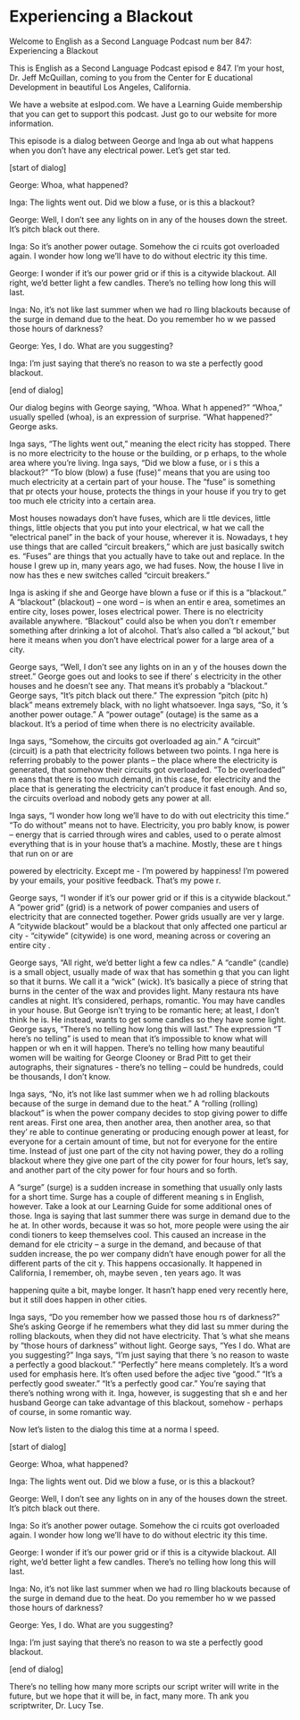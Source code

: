 # Experiencing a Blackout

Welcome to English as a Second Language Podcast num ber 847: Experiencing a Blackout

This is English as a Second Language Podcast episod e 847. I’m your host, Dr. Jeff McQuillan, coming to you from the Center for E ducational Development in beautiful Los Angeles, California.

We have a website at eslpod.com. We have a Learning  Guide membership that you can get to support this podcast. Just go to our  website for more information.

This episode is a dialog between George and Inga ab out what happens when you don’t have any electrical power. Let’s get star ted.

[start of dialog]

George:  Whoa, what happened?

Inga:  The lights went out. Did we blow a fuse, or is this a blackout?

George:  Well, I don’t see any lights on in any of the houses down the street. It’s pitch black out there.

Inga:  So it’s another power outage. Somehow the ci rcuits got overloaded again. I wonder how long we’ll have to do without electric ity this time.

George:  I wonder if it’s our power grid or if this  is a citywide blackout. All right, we’d better light a few candles. There’s no telling  how long this will last.

Inga:  No, it’s not like last summer when we had ro lling blackouts because of the surge in demand due to the heat. Do you remember ho w we passed those hours of darkness?

George:  Yes, I do. What are you suggesting?

Inga:  I’m just saying that there’s no reason to wa ste a perfectly good blackout.

[end of dialog]

Our dialog begins with George saying, “Whoa. What h appened?” “Whoa,” usually spelled (whoa), is an expression of surprise. “What  happened?” George asks.

Inga says, “The lights went out,” meaning the elect ricity has stopped. There is no more electricity to the house or the building, or p erhaps, to the whole area where you’re living. Inga says, “Did we blow a fuse, or i s this a blackout?” “To blow (blow) a fuse (fuse)” means that you are using too much electricity at a certain part of your house. The “fuse” is something that pr otects your house, protects the things in your house if you try to get too much ele ctricity into a certain area.

Most houses nowadays don’t have fuses, which are li ttle devices, little things, little objects that you put into your electrical, w hat we call the “electrical panel” in the back of your house, wherever it is. Nowadays, t hey use things that are called “circuit breakers,” which are just basically switch es. “Fuses” are things that you actually have to take out and replace. In the house  I grew up in, many years ago, we had fuses. Now, the house I live in now has thes e new switches called “circuit breakers.”

Inga is asking if she and George have blown a fuse or if this is a “blackout.” A “blackout” (blackout) – one word – is when an entir e area, sometimes an entire city, loses power, loses electrical power. There is  no electricity available anywhere. “Blackout” could also be when you don’t r emember something after drinking a lot of alcohol. That’s also called a “bl ackout,” but here it means when you don’t have electrical power for a large area of  a city.

George says, “Well, I don’t see any lights on in an y of the houses down the street.” George goes out and looks to see if there’ s electricity in the other houses and he doesn’t see any. That means it’s probably a “blackout.” George says, “It’s pitch black out there.” The expression “pitch (pitc h) black” means extremely black, with no light whatsoever. Inga says, “So, it ’s another power outage.” A “power outage” (outage) is the same as a blackout. It’s a period of time when there is no electricity available.

Inga says, “Somehow, the circuits got overloaded ag ain.” A “circuit” (circuit) is a path that electricity follows between two points. I nga here is referring probably to the power plants – the place where the electricity is generated, that somehow their circuits got overloaded. “To be overloaded” m eans that there is too much demand, in this case, for electricity and the place  that is generating the electricity can’t produce it fast enough. And so, the circuits overload and nobody gets any power at all.

Inga says, “I wonder how long we’ll have to do with out electricity this time.” “To do without” means not to have. Electricity, you pro bably know, is power – energy that is carried through wires and cables, used to o perate almost everything that is in your house that’s a machine. Mostly, these are t hings that run on or are

powered by electricity. Except me -  I’m powered by  happiness! I’m powered by your emails, your positive feedback. That’s my powe r.

George says, “I wonder if it’s our power grid or if  this is a citywide blackout.” A “power grid” (grid) is a network of power companies  and users of electricity that are connected together. Power grids usually are ver y large. A “citywide blackout” would be a blackout that only affected one particul ar city - “citywide” (citywide) is one word, meaning across or covering an entire city .

George says, “All right, we’d better light a few ca ndles.” A “candle” (candle) is a small object, usually made of wax that has somethin g that you can light so that it burns. We call it a “wick” (wick). It’s basically a  piece of string that burns in the center of the wax and provides light. Many restaura nts have candles at night. It’s considered, perhaps, romantic. You may have candles  in your house. But George isn’t trying to be romantic here; at least, I don’t think he is. He instead, wants to get some candles so they have some light. George says, “There’s no telling how long this will last.” The expression “T here’s no telling” is used to mean that it’s impossible to know what will happen or wh en it will happen. There’s no telling how many beautiful women will be waiting for George Clooney or Brad Pitt to get their autographs, their signatures - there’s  no telling – could be hundreds, could be thousands, I don’t know.

Inga says, “No, it’s not like last summer when we h ad rolling blackouts because of the surge in demand due to the heat.” A “rolling  (rolling) blackout” is when the power company decides to stop giving power to diffe rent areas. First one area, then another area, then another area, so that they’ re able to continue generating or producing enough power at least, for everyone for a certain amount of time, but not for everyone for the entire time. Instead of just one part of the city not having power, they do a rolling blackout where they  give one part of the city power for four hours, let’s say, and another part of the city power for four hours and so forth.

A “surge” (surge) is a sudden increase in something  that usually only lasts for a short time. Surge has a couple of different meaning s in English, however. Take a look at our Learning Guide for some additional ones  of those. Inga is saying that last summer there was surge in demand due to the he at. In other words, because it was so hot, more people were using the air condi tioners to keep themselves cool. This caused an increase in the demand for ele ctricity – a surge in the demand, and because of that sudden increase, the po wer company didn’t have enough power for all the different parts of the cit y. This happens occasionally. It happened in California, I remember, oh, maybe seven , ten years ago. It was

happening quite a bit, maybe longer. It hasn’t happ ened very recently here, but it still does happen in other cities.

Inga says, “Do you remember how we passed those hou rs of darkness?” She’s asking George if he remembers what they did last su mmer during the rolling blackouts, when they did not have electricity. That ’s what she means by “those hours of darkness” without light. George says, “Yes  I do. What are you suggesting?” Inga says, “I’m just saying that there ’s no reason to waste a perfectly a good blackout.” “Perfectly” here means completely. It’s a word used for emphasis here. It’s often used before the adjec tive “good.” “It’s a perfectly good sweater.” “It’s a perfectly good car.” You’re saying that there’s nothing wrong with it. Inga, however, is suggesting that sh e and her husband George can take advantage of this blackout, somehow - perhaps of course, in some romantic way.

Now let’s listen to the dialog this time at a norma l speed.

[start of dialog]

George:  Whoa, what happened?

Inga:  The lights went out. Did we blow a fuse, or is this a blackout?

George:  Well, I don’t see any lights on in any of the houses down the street. It’s pitch black out there.

Inga:  So it’s another power outage. Somehow the ci rcuits got overloaded again. I wonder how long we’ll have to do without electric ity this time.

George:  I wonder if it’s our power grid or if this  is a citywide blackout. All right, we’d better light a few candles. There’s no telling  how long this will last.

Inga:  No, it’s not like last summer when we had ro lling blackouts because of the surge in demand due to the heat. Do you remember ho w we passed those hours of darkness?

George:  Yes, I do. What are you suggesting?

Inga:  I’m just saying that there’s no reason to wa ste a perfectly good blackout.

[end of dialog]

There’s no telling how many more scripts our script writer will write in the future, but we hope that it will be, in fact, many more. Th ank you scriptwriter, Dr. Lucy Tse.






